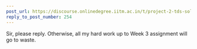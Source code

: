 ```yaml
---
post_url: https://discourse.onlinedegree.iitm.ac.in/t/project-2-tds-solver-discussion-thread/169029/258
reply_to_post_number: 254
---
```

Sir, please reply. Otherwise, all my hard work up to Week 3 assignment will go to waste.